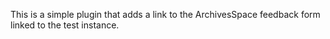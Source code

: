 This is a simple plugin that adds a link to the ArchivesSpace feedback
form linked to the test instance.